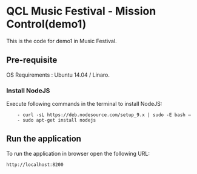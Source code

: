 # QCL Music Festival - Mission Control(demo1)

This is the code for demo1 in Music Festival.

## Pre-requisite
OS Requirements : Ubuntu 14.04 / Linaro.
	
### Install NodeJS
Execute following commands in the terminal to install NodeJS:
```
	- curl -sL https://deb.nodesource.com/setup_9.x | sudo -E bash –
	- sudo apt-get install nodejs
```
## Run the application
To run the application in browser open the following URL:
```
http://localhost:8200
```

   
